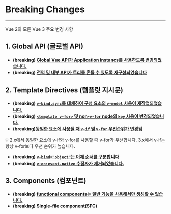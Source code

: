 # Breaking Changes

---

Vue 2의 모든 Vue 3 주요 변경 사항

## 1. Global API (글로벌 API)

- **(breaking) [Global Vue API가 Application instancs를 사용하도록 변경되었습니다.](https://v3-migration.vuejs.org/breaking-changes/global-api.html)**
- **(breaking) [전역 및 내부 API가 트리를 흔들 수 있도록 재구성되었습니다](https://v3-migration.vuejs.org/breaking-changes/global-api-treeshaking.html)**

## 2. Template Directives (템플릿 지시문)

- **(breaking) [`v-bind.sync`를 대체하여 구성 요소의 `v-model` 사용이 재작업되었습니다.](https://v3-migration.vuejs.org/breaking-changes/v-model.html)**
- **(breaking) [`<template v-for>` 및 non-`v-for` node의 `key` 사용이 변경되었습니다.](https://v3-migration.vuejs.org/breaking-changes/key-attribute.html)**
- **(breaking)[동일한 요소에 사용될 때 `v-if` 및 `v-for` 우선순위가 변경됨](https://v3-migration.vuejs.org/breaking-changes/v-if-v-for.html)**

<aside>
💡 2.x에서 동일한 요소에 v-if와 v-for를 사용할 때 v-for가 우선합니다.
3.x에서 v-if는 항상 v-for보다 우선 순위가 높습니다.

</aside>

- **(breaking) [`v-bind="object"`는 이제 순서를 구분합니다](https://v3-migration.vuejs.org/breaking-changes/v-bind.html)**
- **(breaking) [`v-on:event.native` 수정자가 제거되었습니다.](https://v3-migration.vuejs.org/breaking-changes/v-on-native-modifier-removed.html)**

## 3. **Components (컴포넌트)**

- **(breaking) [functional components는 일반 기능을 사용해서만 생성할 수 있습니다.](https://v3-migration.vuejs.org/breaking-changes/functional-components.html)**
- **(breaking) Single-file component(SFC) <template>의 functional 속성 및 기능적 component 옵션은 더 이상 사용되지 않습니다. (url은 위와 같음)**
- **(new) [비동기 Components를 생성하려면 `defineAsyncComponent` 메서드가 필요합니다.](https://v3-migration.vuejs.org/breaking-changes/async-components.html)**
- **(new) [Component 이벤트는 이제 `emits` 옵션으로 선언되어야 합니다.](https://v3-migration.vuejs.org/breaking-changes/emits-option.html)**

## 4. **Render Function (랜더 기능)**

- **(breaking) [렌더링 기능 API가 변경됨](https://v3-migration.vuejs.org/breaking-changes/)**
- **(breaking)** **[`$scopedSlots` 속성이 제거되고 모든 슬롯이 `$slots`를 통해 함수로 노출됩니다.](https://v3-migration.vuejs.org/breaking-changes/slots-unification.html)**
- **(new) [이제 비동기 Comonents를 생성하려면 `defineAsyncComponent` 메서드가 필요합니다.](https://v3-migration.vuejs.org/breaking-changes/async-components.html)**
- **(breaking) [`$attrs`에는 이제 `class` 및 `style` 속성이 포함됩니다.](https://v3-migration.vuejs.org/breaking-changes/attrs-includes-class-style.html)**

## 5. **Custom Elements (사용자 정의)**

- **[(breaking) 이제 템플릿 컴파일 중에 사용자 정의 요소 검사가 수행됩니다.](https://v3-migration.vuejs.org/breaking-changes/custom-elements-interop.html)**
- **(breaking)  [Special `is` 사용은 예약된 `<component>` 태그로만 제한됩니다.](https://v3-migration.vuejs.org/breaking-changes/custom-elements-interop.html)**

## 6. Other Minor Changes (변경사항)

- `**destroyed` lifecycle option의 이름이 `unmounted` 으로 변경되었습니다**
- `beforeDestroy` **lifecycle option의 이름이 `beforeUnmount`으로 변경되었습니다**
- **(breaking) [Props `default` factory function는 더 이상 `this` context에 접근 할 수 없습니다](https://v3-migration.vuejs.org/breaking-changes/props-default-this.html)**
- **(breaking) [Custom directive API가 component lifecycle에 맞게 변경되고 `binding.expression`이 제거됨](https://v3-migration.vuejs.org/breaking-changes/custom-directives.html)**
- **(breaking) [`data` 옵션은 항상 함수로 선언되어야 합니다.](https://v3-migration.vuejs.org/breaking-changes/data-option.html)**
- **mixins의 `data` 옵션이 이제 얕게 병합되었습니다.**
- **(breaking) [속성 강제 전략 변경됨](https://v3-migration.vuejs.org/breaking-changes/attribute-coercion.html)**
- **(breaking) [일부 transition classes의 이름이 변경되었습니다.](https://v3-migration.vuejs.org/breaking-changes/transition.html)**
- **(breaking) [`<TransitionGroup>`은 이제 기본적으로 wrapper element를 렌더링하지 않습니다.](https://v3-migration.vuejs.org/breaking-changes/transition-group.html)**
- **(breaking) [배열을 관찰할 때 배열이 교체될 때만 콜백이 트리거됩니다. 예외로 트리거해야 하는 경우 `deep` 옵션을 지정해야 합니다.](https://v3-migration.vuejs.org/breaking-changes/watch.html)**
- **특별한 directives가 없는 `<template>` tags(`v-if/else-if/else`, `v-for` 또는 `v-slot`)는 이제 일반 element로 처리되며 내부 content 를 렌더링하는 대신 default `<template>` element가 됩니다.**
- **(breaking) [Mounted된 application은 mounted element를 대체하지 않습니다.](https://v3-migration.vuejs.org/breaking-changes/mount-changes.html)**
- **(breaking) [Lifecycle  `hook:` 이벤트 접두사가 `vnode-`로 변경됨](https://v3-migration.vuejs.org/breaking-changes/vnode-lifecycle-events.html)**

## 7. Removed APIs (**제거된 API)**

- **[`v-on` 수정자로 `keyCode` 지원](https://v3-migration.vuejs.org/breaking-changes/keycode-modifiers.html)**
- **[$on, $off and $once instance methods](https://v3-migration.vuejs.org/breaking-changes/events-api.html)**
- **[Filters](https://v3-migration.vuejs.org/breaking-changes/filters.html)**
- **[Inline templates attributes](https://v3-migration.vuejs.org/breaking-changes/inline-template-attribute.html)**
- **[`$children` instance property](https://v3-migration.vuejs.org/breaking-changes/children.html)**
- **[`propsData` option](https://v3-migration.vuejs.org/breaking-changes/props-data.html)**
- **`$destroy` instance method. 사용자는 더 이상 개별 Vue components의 Lifecycle를 수동으로 관리해서는 안 됩니다.**
- **Global functions `set` 및 `delelte`, instance method의 `$set` 및 `$delete`. 프록시 기반 변경 감지에는 더 이상 필요하지 않습니다.**

---